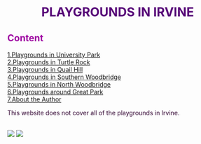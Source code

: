 <!DOCTYPE html>
<html>
  <head>
    <link rel="stylesheet" href="styles.css" />
  </head>
  <body>
      <h1 class="border" style="color: #570478; text-align: center;"> PLAYGROUNDS IN IRVINE </h1>
      <h2 style="color: #9e03a1;"> Content </h2>
      <a href="up.html"> 1.Playgrounds in University Park <br> </a>
      <a href="tr.html"> 2.Playgrounds in Turtle Rock <br> </a>
      <a href="qh.html"> 3.Playgrounds in Quail Hill <br> </a>
      <a href="sw.html"> 4.Playgrounds in Southern Woodbridge <br> </a>     
      <a href="nw.html"> 5.Playgrounds in North Woodbridge <br> </a>
      <a href="gp.html"> 6.Playgrounds around Great Park <br> </a>
      <a href="about_me.html"> 7.About the Author </a>
      <p style="color: #300230;"> This website does not cover all of the playgrounds in Irvine. <br><br> </p>
  </body>
  <img src="https://encrypted-tbn0.gstatic.com/images?q=tbn:ANd9GcRcl5HKuerV_6kamuBD2vvizc-FP8tBX8d58A&s"> 
  <img src="https://encrypted-tbn0.gstatic.com/images?q=tbn:ANd9GcSOoJZeR33za_8EGcuqf2813eGBNAjlXcnokw&s">
</html>
